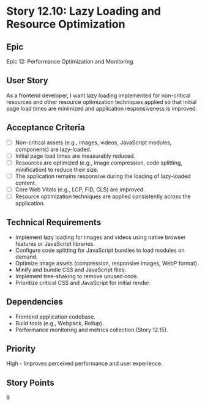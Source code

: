 # Story 12.10: Lazy Loading and Resource Optimization

## Epic

Epic 12: Performance Optimization and Monitoring

## User Story

As a frontend developer, I want lazy loading implemented for non-critical resources and other resource optimization techniques applied so that initial page load times are minimized and application responsiveness is improved.

## Acceptance Criteria

- [ ] Non-critical assets (e.g., images, videos, JavaScript modules, components) are lazy-loaded.
- [ ] Initial page load times are measurably reduced.
- [ ] Resources are optimized (e.g., image compression, code splitting, minification) to reduce their size.
- [ ] The application remains responsive during the loading of lazy-loaded content.
- [ ] Core Web Vitals (e.g., LCP, FID, CLS) are improved.
- [ ] Resource optimization techniques are applied consistently across the application.

## Technical Requirements

- Implement lazy loading for images and videos using native browser features or JavaScript libraries.
- Configure code splitting for JavaScript bundles to load modules on demand.
- Optimize image assets (compression, responsive images, WebP format).
- Minify and bundle CSS and JavaScript files.
- Implement tree-shaking to remove unused code.
- Prioritize critical CSS and JavaScript for initial render.

## Dependencies

- Frontend application codebase.
- Build tools (e.g., Webpack, Rollup).
- Performance monitoring and metrics collection (Story 12.15).

## Priority

High - Improves perceived performance and user experience.

## Story Points

8
